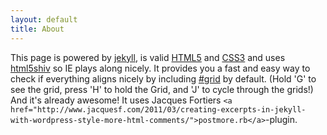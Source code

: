 ```yaml
---
layout: default
title: About
---
```


This page is powered by [jekyll](http://jekyllrb.com/), is valid [HTML5](http://todo.com/) and <a href="#">CSS3</a> and uses <a href="http://code.google.com/p/html5shiv/">html5shiv</a> so IE plays along nicely. It provides you a fast and easy way to check if everything aligns nicely by including <a href="http://www.hashgrid.com/">#grid</a> by default. (Hold 'G' to see the grid, press 'H' to hold the Grid, and 'J' to cycle through the grids!) And it's already awesome! It uses Jacques Fortiers `<a href="http://www.jacquesf.com/2011/03/creating-excerpts-in-jekyll-with-wordpress-style-more-html-comments/">postmore.rb</a>`-plugin.